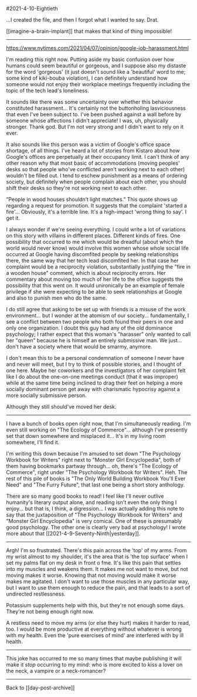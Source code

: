 #2021-4-10-Eightieth

...I created the file, and then I forgot what I wanted to say.  Drat.

[[imagine-a-brain-implant]] that makes that kind of thing impossible!

---
https://www.nytimes.com/2021/04/07/opinion/google-job-harassment.html

I'm reading this right now.  Putting aside my basic confusion over how humans could seem beautiful or gorgeous, and I suppose also my distaste for the word 'gorgeous' (it just doesn't sound like a 'beautiful' word to me; some kind of kiki-bouba violation), I can definitely understand how someone would not enjoy their workplace meetings frequently including the topic of the tech lead's loneliness.

It sounds like there was some uncertainty over whether this behavior constituted harassment...  It's certainly not the buttonholing lasviciousness that even I've been subject to.  I've been pushed against a wall before by someone whose affections I didn't appreciate!  I was, uh, physically stronger.  Thank god.  But I'm not very strong and I didn't want to rely on it ever.

It also sounds like this person was a victim of Google's office space shortage, of all things.  I've heard a lot of stories from Kistaro about how Google's offices are perpetually at their occupancy limit.  I can't think of any other reason why that most basic of accommodations (moving peoples' desks so that people who've conflicted aren't working next to each other) wouldn't be filled out.  I tend to eschew punishment as a means of ordering society, but definitely when people complain about each other, you should shift their desks so they're not working next to each other.

“People in wood houses shouldn’t light matches.”  This quote shows up regarding a request for promotion.  It suggests that the complaint 'started a fire'...  Obviously, it's a terrible line.  It's a high-impact 'wrong thing to say'.  I get it.

I always wonder if we're seeing everything.  I could write a lot of variations on this story with villains in different places.  Different kinds of fires.  One possibility that occurred to me which would be dreadful (about which the world would never know) would involve this women whose whole social life occurred at Google having discomfited people by seeking relationships there, the same way that her tech lead discomfited her.  In that case her complaint would be a reciprocity violation, substantially justifying the "fire in a wooden house" comment, which is about reciprocity errors.  Her commentary about moving too much of her life to the office suggests the possibility that this went on.  It would unironically be an example of female privilege if she were expecting to be able to seek relationships at Google and also to punish men who do the same.

I do still agree that asking to be set up with friends is a misuse of the work environment... but I wonder at the atomism of our society... fundamentally, I see a conflict between two people who both found their peers in one and only one organization.  I doubt this guy had any of the old dominance psychology; I rather expect that this woman's "harasser" only wanted to call her "queen" because he is himself an entirely submissive man.  We just... don't have a society where that would be smarmy, anymore.

I don't mean this to be a personal condemnation of someone I never have and never will meet, but I try to think of possible stories, and I thought of one here.  Maybe her coworkers and the investigators of her complaint felt like I do about the one-on-one meetings conduct (that it was improper) while at the same time being inclined to drag their feet on helping a more socially dominant person get away with charismatic hypocrisy against a more socially submissive person.

Although they still should've moved her desk.

---
I have a bunch of books open right now, that I'm simultaneously reading.  I'm even still working on "The Ecology of Commerce"... although I've presently set that down somewhere and misplaced it...  It's in my living room somewhere, I'll find it.

I'm writing this down because I'm amused to set down "The Psychology Workbook for Writers" right next to "Monster Girl Encyclopedia", both of them having bookmarks partway through... oh, there's "The Ecology of Commerce", right under "The Psychology Workbook for Writers".  Heh.  The rest of this pile of books is "The Only World Building Workbook You'll Ever Need" and "The Furry Future", that last one being a short story anthology.

There are so many good books to read!  I feel like I'll never outlive humanity's literary output alone, and reading isn't even the only thing I enjoy... but that is, I think, a digression...  I was actually adding this note to say that the juxtaposition of "The Psychology Workbook for Writers" and "Monster Girl Encyclopedia" is very comical.  One of these is presumably good psychology.  The other one is clearly very bad at psychology!  I wrote more about that [[2021-4-9-Seventy-Ninth|yesterday]].

---
Argh!  I'm so frustrated.  There's this pain across the 'top' of my arms.  From my wrist almost to my shoulder, it's the area that is 'the top surface' when I set my palms flat on my desk in front o fme.  It's like this pain that settles into my muscles and weakens them.  It makes me not want to move, but not moving makes it worse.  Knowing that not moving would make it worse makes me agitated.  I don't want to use those muscles in any particular way, but I want to use them enough to reduce the pain, and that leads to a sort of undirected restlessness.

Potassium supplements help with this, but they're not enough some days.  They're not being enough right now.

A restless need to move my arms (or else they hurt) makes it harder to read, too.  I would be more productive at everything without whatever is wrong with my health.  Even the 'pure exercises of mind' are interfered with by ill health.

---
This joke has occurred to me so many times that maybe publishing it will make it *stop* occurring to my mind: who is more excited to kiss a lover on the neck, a vampire or a neck-romancer?

---
Back to [[day-post-archive]]